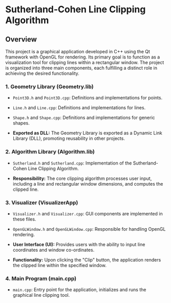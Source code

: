 # Sutherland-Cohen Line Clipping Algorithm

## Overview
This project is a graphical application developed in C++ using the Qt framework with OpenGL for rendering. Its primary goal is to function as a visualization tool for clipping lines within a rectangular window. The project is organized into three main components, each fulfilling a distinct role in achieving the desired functionality.

### 1. Geometry Library (Geometry.lib)
   - `Point3D.h` and `Point3D.cpp`: Definitions and implementations for points.

   - `Line.h` and `Line.cpp`: Definitions and implementations for lines.

   - `Shape.h` and `Shape.cpp`: Definitions and implementations for generic shapes.

   - **Exported as DLL:** The Geometry Library is exported as a Dynamic Link Library (DLL), promoting reusability in other projects.

### 2. Algorithm Library (Algorithm.lib)
   - `Sutherland.h` and `Sutherland.cpp`: Implementation of the Sutherland-Cohen Line Clipping Algorithm.

   - **Responsibility:** The core clipping algorithm processes user input, including a line and rectangular window dimensions, and computes the clipped line.

### 3. Visualizer (VisualizerApp)
   - `Visualizer.h` and `Visualizer.cpp`: GUI components are implemented in these files.

   - `OpenGLWindow.h` and `OpenGLWindow.cpp`: Responsible for handling OpenGL rendering.

   - **User Interface (UI):** Provides users with the ability to input line coordinates and window co-ordinates.
   
   - **Functionality:** Upon clicking the "Clip" button, the application renders the clipped line within the specified window.

### 4. Main Program (main.cpp)
   - `main.cpp`: Entry point for the application, initializes and runs the graphical line clipping tool.



